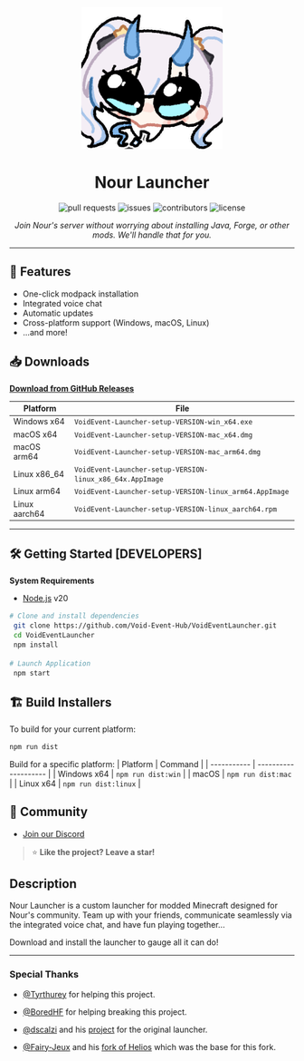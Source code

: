 <p align="center"><img src="./app/assets/images/cuties.png" width="250px" height="250px" alt="Nour Launcher Logo"></p>

<h1 align="center">Nour Launcher</h1>

<p align="center">
  <img src="https://img.shields.io/github/issues-pr/Void-Event-Hub/VoidEventLauncher?label=pull%20requests&color=yellow" alt="pull requests"/>
  <img src="https://img.shields.io/github/issues/Void-Event-Hub/VoidEventLauncher?label=issues&color=yellow" alt="issues"/>
  <img src="https://img.shields.io/github/contributors/Void-Event-Hub/VoidEventLauncher?color=green" alt="contributors"/>
  <img src="https://img.shields.io/github/license/Void-Event-Hub/VoidEventLauncher?color=brightgreen" alt="license"/>
</p>

<p align="center"><i>Join Nour's server without worrying about installing Java, Forge, or other mods. We'll handle that for you.</i></p>

---

## 🚀 Features

-   One-click modpack installation
-   Integrated voice chat
-   Automatic updates
-   Cross-platform support (Windows, macOS, Linux)
-   ...and more!

## 📥 Downloads

[**Download from GitHub Releases**](https://github.com/Void-Event-Hub/VoidEventLauncher/releases)

| Platform      | File                                                      |
| ------------- | --------------------------------------------------------- |
| Windows x64   | `VoidEvent-Launcher-setup-VERSION-win_x64.exe`            |
| macOS x64     | `VoidEvent-Launcher-setup-VERSION-mac_x64.dmg`            |
| macOS arm64   | `VoidEvent-Launcher-setup-VERSION-mac_arm64.dmg`          |
| Linux x86_64  | `VoidEvent-Launcher-setup-VERSION-linux_x86_64x.AppImage` |
| Linux arm64   | `VoidEvent-Launcher-setup-VERSION-linux_arm64.AppImage`   |
| Linux aarch64 | `VoidEvent-Launcher-setup-VERSION-linux_aarch64.rpm`      |

---

## 🛠️ Getting Started [DEVELOPERS]

**System Requirements**

-   [Node.js][nodejs] v20

```bash
# Clone and install dependencies
 git clone https://github.com/Void-Event-Hub/VoidEventLauncher.git
 cd VoidEventLauncher
 npm install

# Launch Application
 npm start
```

## 🏗️ Build Installers

To build for your current platform:

```bash
npm run dist
```

Build for a specific platform:
| Platform | Command |
| ----------- | -------------------- |
| Windows x64 | `npm run dist:win` |
| macOS | `npm run dist:mac` |
| Linux x64 | `npm run dist:linux` |

## 💬 Community

-   [Join our Discord](https://discord.gg/P6PABSb9uc)

> ⭐ **Like the project? Leave a star!**

## Description

Nour Launcher is a custom launcher for modded Minecraft designed for Nour's community. Team up with your friends, communicate seamlessly via the integrated voice chat, and have fun playing together...

Download and install the launcher to gauge all it can do!

---

[nodejs]: https://nodejs.org/en/ 'Node.js'
[vscode]: https://code.visualstudio.com/ 'Visual Studio Code'
[mainprocess]: https://electronjs.org/docs/tutorial/application-architecture#main-and-renderer-processes 'Main Process'
[rendererprocess]: https://electronjs.org/docs/tutorial/application-architecture#main-and-renderer-processes 'Renderer Process'
[chromedebugger]: https://marketplace.visualstudio.com/items?itemName=msjsdiag.debugger-for-chrome 'Debugger for Chrome'
[discord]: https://discord.gg/P6PABSb9uc 'Nour Launcher - Discord'
[issues]: https://github.com/Muspelheim-Hosting/NourLauncher/issues 'issues'

### Special Thanks

-   [@Tyrthurey](https://github.com/Tyrthurey) for helping this project.

-   [@BoredHF](https://github.com/BoredHF) for helping breaking this project.

-   [@dscalzi](https://github.com/dscalzi) and his [project](https://github.com/dscalzi/HeliosLauncher) for the original launcher.

-   [@Fairy-Jeux](https://github.com/Fairy-Jeux) and his [fork of Helios](https://github.com/Fairy-Jeux/CreateAcademyLauncher) which was the base for this fork.
